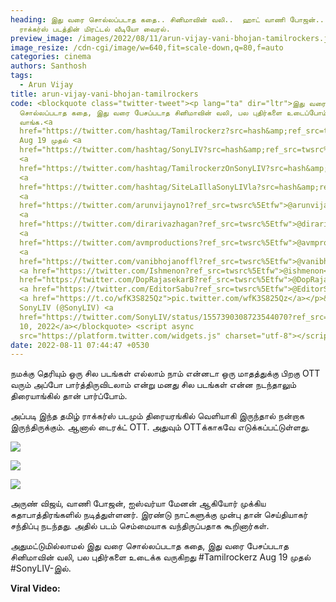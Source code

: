 ```yaml
---
heading: இது வரை சொல்லப்படாத கதை.. சினிமாவின் வலி..  ஹாட் வாணி போஜன்.. தமிழ்
  ராக்கர்ஸ் படத்தின் மிரட்டல் வீடியோ வைரல்.
preview_image: /images/2022/08/11/arun-vijay-vani-bhojan-tamilrockers.jpeg
image_resize: /cdn-cgi/image/w=640,fit=scale-down,q=80,f=auto
categories: cinema
authors: Santhosh
tags:
  - Arun Vijay
title: arun-vijay-vani-bhojan-tamilrockers
code: <blockquote class="twitter-tweet"><p lang="ta" dir="ltr">இது வரை
  சொல்லப்படாத கதை, இது வரை பேசப்படாத சினிமாவின் வலி, பல புதிர்களை உடைப்போம்
  வாங்க.<a
  href="https://twitter.com/hashtag/Tamilrockerz?src=hash&amp;ref_src=twsrc%5Etfw">#Tamilrockerz</a>
  Aug 19 முதல் <a
  href="https://twitter.com/hashtag/SonyLIV?src=hash&amp;ref_src=twsrc%5Etfw">#SonyLIV</a>-இல்.
  <a
  href="https://twitter.com/hashtag/TamilrockerzOnSonyLIV?src=hash&amp;ref_src=twsrc%5Etfw">#TamilrockerzOnSonyLIV</a>
  <a
  href="https://twitter.com/hashtag/SiteLaIllaSonyLIVla?src=hash&amp;ref_src=twsrc%5Etfw">#SiteLaIllaSonyLIVla</a>
  <a
  href="https://twitter.com/arunvijayno1?ref_src=twsrc%5Etfw">@arunvijayno1</a>
  <a
  href="https://twitter.com/dirarivazhagan?ref_src=twsrc%5Etfw">@dirarivazhagan</a>
  <a
  href="https://twitter.com/avmproductions?ref_src=twsrc%5Etfw">@avmproductions</a>
  <a
  href="https://twitter.com/vanibhojanoffl?ref_src=twsrc%5Etfw">@vanibhojanoffl</a>
  <a href="https://twitter.com/Ishmenon?ref_src=twsrc%5Etfw">@ishmenon</a> <a
  href="https://twitter.com/DopRajasekarB?ref_src=twsrc%5Etfw">@DopRajasekarB</a>
  <a href="https://twitter.com/EditorSabu?ref_src=twsrc%5Etfw">@EditorSabu</a>
  <a href="https://t.co/wfK3S825Qz">pic.twitter.com/wfK3S825Qz</a></p>&mdash;
  SonyLIV (@SonyLIV) <a
  href="https://twitter.com/SonyLIV/status/1557390308723544070?ref_src=twsrc%5Etfw">August
  10, 2022</a></blockquote> <script async
  src="https://platform.twitter.com/widgets.js" charset="utf-8"></script>
date: 2022-08-11 07:44:47 +0530
---
```

நமக்கு தெரியும் ஒரு சில படங்கள் எல்லாம் நாம் என்னடா ஒரு மாதத்துக்கு பிறகு OTT வரும் அப்போ பார்த்திருவிடலாம் என்று மனது   சில படங்கள் என்ன நடந்தாலும் திரையாங்கில் தான் பார்ப்போம்.

அப்படி இந்த தமிழ் ராக்கர்ஸ் படமும் திரையரங்கில் வெளியாகி இருந்தால் நன்றாக இருந்திருக்கும். ஆனால்  டைரக்ட் OTT. அதுவும் OTTக்காகவே எடுக்கப்பட்டுள்ளது.

![](/images/2022/08/11/vani-bhojan-in-tamilrockerz.jpeg)

![](/images/2022/08/11/vani-bhojan-in-tamilrockerz-1.jpeg)

![](/images/2022/08/11/vani-bhojan-in-tamilrockerz-2.jpeg)

அருண் விஜய், வாணி போஜன், ஐஸ்வர்யா மேனன் ஆகியோர் முக்கிய கதாபாத்திரங்களில் நடித்துள்ளனர். இரண்டு நாட்களுக்கு முன்பு தான் செய்தியாகர் சந்திப்பு நடந்தது. அதில் படம் செம்மையாக வந்திருப்பதாக கூறினார்கள்.

அதுமட்டுமில்லாமல் இது வரை சொல்லப்படாத கதை, இது வரை பேசப்படாத சினிமாவின் வலி, பல புதிர்களை உடைக்க வருகிறது #Tamilrockerz Aug 19 முதல் #SonyLIV-இல்.

**Viral Video:**

